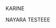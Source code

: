 KARINE

NAYARA TESTEEE

<!-- # oficina-git-dupla

## Fork

Primeira pessoa:

- Faz o `fork` do repositório da Laboratória.
- Adicione sua dupla como colaboradora do seu projeto
- Clone do seu repositório
  ```bash
  git clone https://github.com/primeiraUser/oficina-git-dupla.git
  ```
- Entre na pasta do repositório

Segunda pessoa:

- Faz o `fork` do repositório da colega.
- Clone do seu repositório
  ```bash
  git clone https://github.com/segundaUser/oficina-git-dupla.git
  ```
- Entre na pasta do repositório
- Adicionar endereço remoto `upstream`
  ```bash
  git remote add upstream https://github.com/primeiraUser/oficina-git-dupla.git
  ```
- Criar `branch` para fazer suas alterações
  ```bash
  git checkout -b funcionalidade/alteracao
  ```
- Faz alteração no código
- Adiciona o `commit`
- Faz `push` da sua `branch` para `origin`
  ```bash
  git push origin funcionalidade/alteracao
  ```
- Vá para o Github e abra uma `pull request` para a `branch` da sua dupla

Primeira pessoa:

- Quando souber que sua dupla abriu uma nova `pull request`, vá até o Github, analise as alterações, aprove e faça o `merge` da `branch` dela com a `master`
- Traga as alterações do github para o seu repositório local
  ```bash
  git pull origin master
  ```
- Criar `branch` para fazer suas alterações
  ```bash
  git checkout -b funcionalidade/alteracao
  ```
- Faz alteração no código
- Adiciona o `commit`
- Faz `push` da sua `branch` para `origin`
  ```bash
  git push origin funcionalidade/alteracao
  ```
- Vá para o Github e abra uma `pull request` para a sua `branch master` (não esquecer de alterar o caminho para sua `branch`, ou o `pull request` será feito para o repositório da Lab!)

Segunda pessoa:

- Quando souber que sua dupla abriu uma nova `pull request`, vá até o Github, analise as alterações, aprove e faça o `merge` da `branch` dela com a `master`
- Traga as alterações do github para o seu repositório local e atualize seu repositório remoto
  ```bash
  git pull upstream master
  git push origin master
  ``` -->
